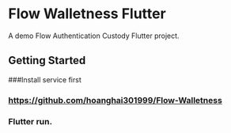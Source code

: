 # Flow Walletness Flutter

A demo Flow Authentication Custody Flutter project.

## Getting Started
###Install service first
### https://github.com/hoanghai301999/Flow-Walletness
### Flutter run.


